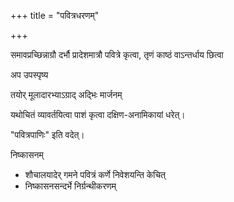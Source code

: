 +++
title = "पवित्रधरणम्"

+++

समावप्रच्छिन्नाग्रौ दर्भौ प्रादेशमात्रौ पवित्रे कृत्वा, तृणं काष्ठं वाऽन्तर्धाय छित्वा

अप उपस्पृष्य

तयोर् मूलादारभ्याऽग्राद् अद्भिः मार्जनम्

यथोचितं व्यावर्तयित्वा पाशं कृत्वा दक्षिण-अनामिकायां धरेत्।

 "पवित्रपाणिः" इति वदेत्।

निष्कासनम्

- शौचालयादेर् गमने पवित्रं कर्णे निवेशयन्ति केचित्
- निष्कासनसन्दर्भे निर्ग्रन्थीकरणम्